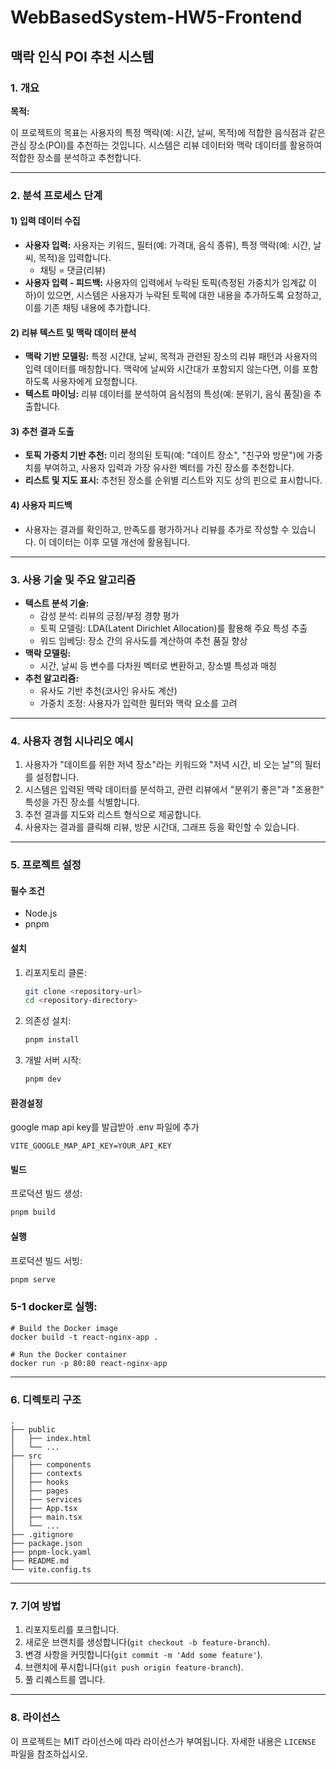 # WebBasedSystem-HW5-Frontend
## 맥락 인식 POI 추천 시스템

### **1. 개요**

**목적:**

이 프로젝트의 목표는 사용자의 특정 맥락(예: 시간, 날씨, 목적)에 적합한 음식점과 같은 관심 장소(POI)를 추천하는 것입니다. 시스템은 리뷰 데이터와 맥락 데이터를 활용하여 적합한 장소를 분석하고 추천합니다.

---

### **2. 분석 프로세스 단계**

#### **1) 입력 데이터 수집**

- **사용자 입력:**
  사용자는 키워드, 필터(예: 가격대, 음식 종류), 특정 맥락(예: 시간, 날씨, 목적)을 입력합니다.
    - 채팅 = 댓글(리뷰)
- **사용자 입력 - 피드백:**
  사용자의 입력에서 누락된 토픽(측정된 가중치가 임계값 이하)이 있으면, 시스템은 사용자가 누락된 토픽에 대한 내용을 추가하도록 요청하고, 이를 기존 채팅 내용에 추가합니다.

#### **2) 리뷰 텍스트 및 맥락 데이터 분석**

- **맥락 기반 모델링:**
  특정 시간대, 날씨, 목적과 관련된 장소의 리뷰 패턴과 사용자의 입력 데이터를 매칭합니다. 맥락에 날씨와 시간대가 포함되지 않는다면, 이를 포함하도록 사용자에게 요청합니다.
- **텍스트 마이닝:**
  리뷰 데이터를 분석하여 음식점의 특성(예: 분위기, 음식 품질)을 추출합니다.

#### **3) 추천 결과 도출**

- **토픽 가중치 기반 추천:**
  미리 정의된 토픽(예: "데이트 장소", "친구와 방문")에 가중치를 부여하고, 사용자 입력과 가장 유사한 벡터를 가진 장소를 추천합니다.
- **리스트 및 지도 표시:**
  추천된 장소를 순위별 리스트와 지도 상의 핀으로 표시합니다.

#### **4) 사용자 피드백**

- 사용자는 결과를 확인하고, 만족도를 평가하거나 리뷰를 추가로 작성할 수 있습니다. 이 데이터는 이후 모델 개선에 활용됩니다.

---

### **3. 사용 기술 및 주요 알고리즘**

- **텍스트 분석 기술:**
    - 감성 분석: 리뷰의 긍정/부정 경향 평가
    - 토픽 모델링: LDA(Latent Dirichlet Allocation)를 활용해 주요 특성 추출
    - 워드 임베딩: 장소 간의 유사도를 계산하여 추천 품질 향상
- **맥락 모델링:**
    - 시간, 날씨 등 변수를 다차원 벡터로 변환하고, 장소별 특성과 매칭
- **추천 알고리즘:**
    - 유사도 기반 추천(코사인 유사도 계산)
    - 가중치 조정: 사용자가 입력한 필터와 맥락 요소를 고려

---

### **4. 사용자 경험 시나리오 예시**

1. 사용자가 "데이트를 위한 저녁 장소"라는 키워드와 "저녁 시간, 비 오는 날"의 필터를 설정합니다.
2. 시스템은 입력된 맥락 데이터를 분석하고, 관련 리뷰에서 "분위기 좋은"과 "조용한" 특성을 가진 장소를 식별합니다.
3. 추천 결과를 지도와 리스트 형식으로 제공합니다.
4. 사용자는 결과를 클릭해 리뷰, 방문 시간대, 그래프 등을 확인할 수 있습니다.

---

### **5. 프로젝트 설정**

#### **필수 조건**

- Node.js
- pnpm

#### **설치**

1. 리포지토리 클론:
   ```sh
   git clone <repository-url>
   cd <repository-directory>
   ```

2. 의존성 설치:
   ```sh
   pnpm install
   ```

3. 개발 서버 시작:
   ```sh
   pnpm dev
   ```

#### 환경설정
google map api key를 발급받아 .env 파일에 추가
```
VITE_GOOGLE_MAP_API_KEY=YOUR_API_KEY
```

#### **빌드**

프로덕션 빌드 생성:
```sh
pnpm build
```

#### **실행**

프로덕션 빌드 서빙:
```sh
pnpm serve
```

### 5-1 docker로 실행:
``` docker
# Build the Docker image
docker build -t react-nginx-app .

# Run the Docker container
docker run -p 80:80 react-nginx-app
```

---

### **6. 디렉토리 구조**

```
.
├── public
│   ├── index.html
│   └── ...
├── src
│   ├── components
│   ├── contexts
│   ├── hooks
│   ├── pages
│   ├── services
│   ├── App.tsx
│   ├── main.tsx
│   └── ...
├── .gitignore
├── package.json
├── pnpm-lock.yaml
├── README.md
└── vite.config.ts
```

---

### **7. 기여 방법**

1. 리포지토리를 포크합니다.
2. 새로운 브랜치를 생성합니다(`git checkout -b feature-branch`).
3. 변경 사항을 커밋합니다(`git commit -m 'Add some feature'`).
4. 브랜치에 푸시합니다(`git push origin feature-branch`).
5. 풀 리퀘스트를 엽니다.

---

### **8. 라이선스**

이 프로젝트는 MIT 라이선스에 따라 라이선스가 부여됩니다. 자세한 내용은 `LICENSE` 파일을 참조하십시오.